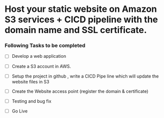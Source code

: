 # Host your static website on Amazon S3 services + CICD pipeline with the domain name and SSL certificate.

### Following Tasks to be completed 
- [ ] Develop a web application
- [ ] Create a S3 account in AWS. 
- [ ] Setup the project in github , write a CICD Pipe line which will update the website files in S3 
- [ ] Create the Website access point (register the domain & certificate)
- [ ] Testing and bug fix 
- [ ] Go Live 


